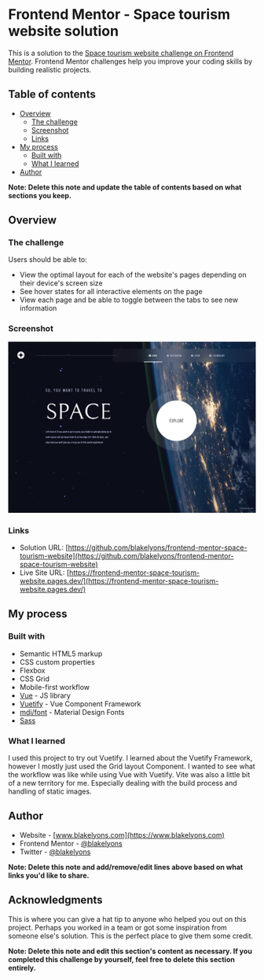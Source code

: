 # Frontend Mentor - Space tourism website solution

This is a solution to the [Space tourism website challenge on Frontend Mentor](https://www.frontendmentor.io/challenges/space-tourism-multipage-website-gRWj1URZ3). Frontend Mentor challenges help you improve your coding skills by building realistic projects.

## Table of contents

-   [Overview](#overview)
    -   [The challenge](#the-challenge)
    -   [Screenshot](#screenshot)
    -   [Links](#links)
-   [My process](#my-process)
    -   [Built with](#built-with)
    -   [What I learned](#what-i-learned)
-   [Author](#author)

**Note: Delete this note and update the table of contents based on what sections you keep.**

## Overview

### The challenge

Users should be able to:

-   View the optimal layout for each of the website's pages depending on their device's screen size
-   See hover states for all interactive elements on the page
-   View each page and be able to toggle between the tabs to see new information

### Screenshot

![](./blake-lyons-frontend-mentor-space-tourism-screenshot.png)

### Links

-   Solution URL: [https://github.com/blakelyons/frontend-mentor-space-tourism-website](https://github.com/blakelyons/frontend-mentor-space-tourism-website)
-   Live Site URL: [https://frontend-mentor-space-tourism-website.pages.dev/](https://frontend-mentor-space-tourism-website.pages.dev/)

## My process

### Built with

-   Semantic HTML5 markup
-   CSS custom properties
-   Flexbox
-   CSS Grid
-   Mobile-first workflow
-   [Vue](https://vuejs.org/guide/introduction.html) - JS library
-   [Vuetify](https://vuetifyjs.com/en/) - Vue Component Framework
-   [mdi/font](https://www.npmjs.com/package/@mdi/font) - Material Design Fonts
-   [Sass](https://sass-lang.com/)

### What I learned

I used this project to try out Vuetify. I learned about the Vuetify Framework, however I mostly just used the Grid layout Component. I wanted to see what the workflow was like while using Vue with Vuetify. Vite was also a little bit of a new territory for me. Especially dealing with the build process and handling of static images.

## Author

-   Website - [www.blakelyons.com](https://www.blakelyons.com)
-   Frontend Mentor - [@blakelyons](https://www.frontendmentor.io/profile/blakelyons)
-   Twitter - [@blakelyons](https://www.x.com/blakelyons)

**Note: Delete this note and add/remove/edit lines above based on what links you'd like to share.**

## Acknowledgments

This is where you can give a hat tip to anyone who helped you out on this project. Perhaps you worked in a team or got some inspiration from someone else's solution. This is the perfect place to give them some credit.

**Note: Delete this note and edit this section's content as necessary. If you completed this challenge by yourself, feel free to delete this section entirely.**
